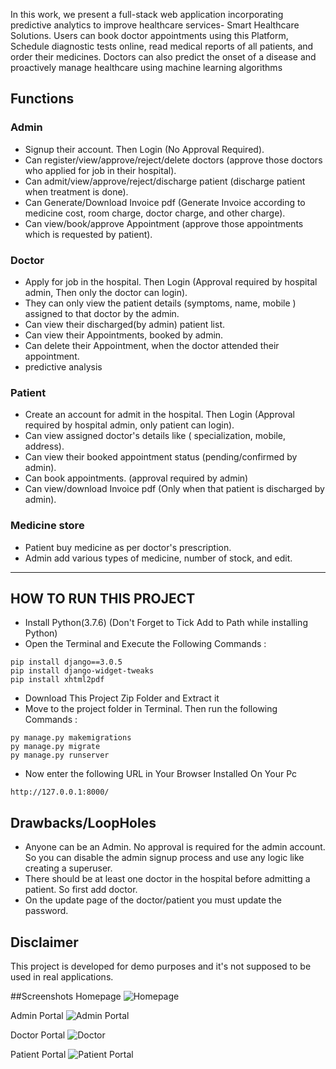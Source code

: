 In this work, we present a full-stack web application incorporating predictive analytics to improve healthcare services- Smart Healthcare Solutions. Users can book doctor appointments using this Platform, Schedule diagnostic tests online, read medical reports of all patients, and order their medicines. Doctors can also predict the onset of a disease and proactively manage healthcare using machine learning algorithms
## Functions
### Admin
- Signup their account. Then Login (No Approval Required).
- Can register/view/approve/reject/delete doctors (approve those doctors who applied for job in their hospital).
- Can admit/view/approve/reject/discharge patient (discharge patient when treatment is done).
- Can Generate/Download Invoice pdf (Generate Invoice according to medicine cost, room charge, doctor charge, and other charge).
- Can view/book/approve Appointment (approve those appointments which is requested by patient).

### Doctor
- Apply for job in the hospital. Then Login (Approval required by hospital admin, Then only the doctor can login).
- They can only view the patient details (symptoms, name, mobile ) assigned to that doctor by the admin.
- Can view their discharged(by admin) patient list.
- Can view their Appointments, booked by admin.
- Can delete their Appointment, when the doctor attended their appointment.
-  predictive analysis

### Patient
- Create an account for admit in the hospital. Then Login (Approval required by hospital admin, only patient can login).
- Can view assigned doctor's details like ( specialization, mobile, address).
- Can view their booked appointment status (pending/confirmed by admin).
- Can book appointments. (approval required by admin)
- Can view/download Invoice pdf (Only when that patient is discharged by admin).

### Medicine store
- Patient buy medicine as per doctor's prescription.
- Admin add various types of medicine, number of stock, and edit. 
---

## HOW TO RUN THIS PROJECT
- Install Python(3.7.6) (Don't Forget to Tick Add to Path while installing Python)
- Open the Terminal and Execute the Following Commands :
```
pip install django==3.0.5
pip install django-widget-tweaks
pip install xhtml2pdf
```
- Download This Project Zip Folder and Extract it
- Move to the project folder in Terminal. Then run the following Commands :
```
py manage.py makemigrations
py manage.py migrate
py manage.py runserver
```
- Now enter the following URL in Your Browser Installed On Your Pc
```
http://127.0.0.1:8000/
```

## Drawbacks/LoopHoles
- Anyone can be an Admin. No approval is required for the admin account. So you can disable the admin signup process and use any logic like creating a superuser.
- There should be at least one doctor in the hospital before admitting a patient. So first add doctor.
- On the update page of the doctor/patient you must update the password.

## Disclaimer
This project is developed for demo purposes and it's not supposed to be used in real applications.

##Screenshots
Homepage
![Homepage](https://github.com/user-attachments/assets/530d3c56-4913-45ae-8ca7-78db08f89ec7)

Admin Portal
![Admin Portal](https://github.com/user-attachments/assets/36d781df-4f71-4a6a-9dd8-dcd92cfbb1e2)

Doctor Portal
![Doctor](https://github.com/user-attachments/assets/6c2872aa-0f8d-4fc5-aea1-63a80cfd4b4f)

Patient Portal
![Patient Portal](https://github.com/user-attachments/assets/56ff5db6-66fc-4145-830a-99e729f253ef)


